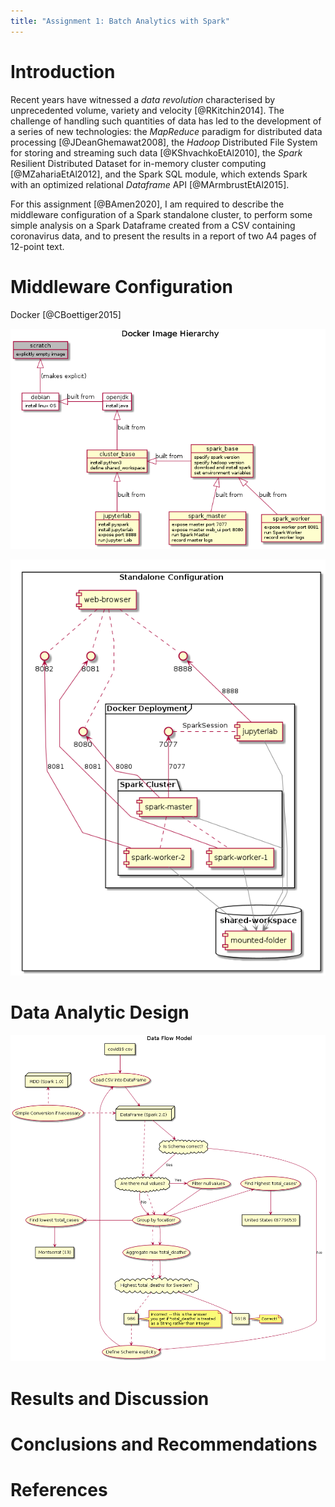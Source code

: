 ```yaml
---
title: "Assignment 1: Batch Analytics with Spark"
---
```


# Introduction

Recent years have witnessed a *data revolution* characterised by unprecedented volume, variety and velocity [@RKitchin2014]. The challenge of handling such quantities of data has led to the development of a series of new technologies: the *MapReduce* paradigm for distributed data processing [@JDeanGhemawat2008], the *Hadoop* Distributed File System  for storing and streaming such data [@KShvachkoEtAl2010], the *Spark* Resilient Distributed Dataset for in-memory cluster computing [@MZahariaEtAl2012], and the Spark SQL module, which extends Spark with an optimized relational *Dataframe* API [@MArmbrustEtAl2015].

For this assignment [@BAmen2020], I am required to describe the middleware configuration of a Spark standalone cluster, to perform some simple analysis on a Spark Dataframe created from a CSV containing coronavirus data, and to present the results in a report of two A4 pages of 12-point text.

# Middleware Configuration

Docker [@CBoettiger2015]

![](../files/figures/docker-hierarchy.png)

![](../files/figures/configuration.png)


# Data Analytic Design

![](../files/figures/data-flow.png)

# Results and Discussion

# Conclusions and Recommendations


# References
